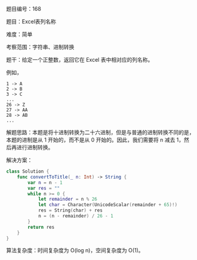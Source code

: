 题目编号：168

题目：Excel表列名称

难度：简单

考察范围：字符串、进制转换

题干：给定一个正整数，返回它在 Excel 表中相对应的列名称。

例如，

    1 -> A
    2 -> B
    3 -> C
    ...
    26 -> Z
    27 -> AA
    28 -> AB 
    ...

解题思路：本题是将十进制转换为二十六进制，但是与普通的进制转换不同的是，本题的进制是从 1 开始的，而不是从 0 开始的。因此，我们需要将 n 减去 1，然后再进行进制转换。

解决方案：

```swift
class Solution {
    func convertToTitle(_ n: Int) -> String {
        var n = n - 1
        var res = ""
        while n >= 0 {
            let remainder = n % 26
            let char = Character(UnicodeScalar(remainder + 65)!)
            res = String(char) + res
            n = (n - remainder) / 26 - 1
        }
        return res
    }
}
```

算法复杂度：时间复杂度为 O(log n)，空间复杂度为 O(1)。